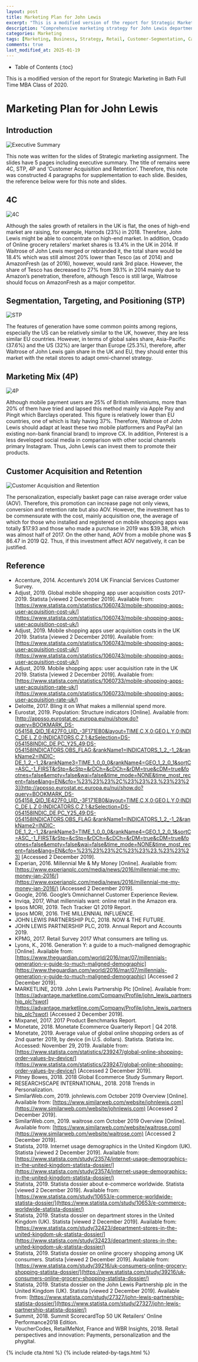 ```yaml
---
layout: post
title: Marketing Plan for John Lewis
excerpt: "This is a modified version of the report for Strategic Marketing in Bath Full Time MBA Class of 2020."
description: "Comprehensive marketing strategy for John Lewis department store. Market analysis, customer segmentation, and promotional campaigns for retail expansion."
categories: Marketing
tags: [Marketing, Business, Strategy, Retail, Customer-Segmentation, Campaign]
comments: true
last_modified_at: 2025-01-19
---
```


* Table of Contents
{:toc}

This is a modified version of the report for Strategic Marketing in Bath Full Time MBA Class of 2020.

# Marketing Plan for John Lewis

## Introduction
![Executive Summary](https://res.cloudinary.com/djiyxp5ax/image/upload/v1620530278/MN50343-Kyo_tbxqq6.png "Executive Summary")

This note was written for the slides of Strategic marketing assignment.  The slides have 5 pages including executive summary. The title of remains were 4C, STP, 4P and ‘Customer Acquisition and Retention’.  Therefore, this note was constructed 4 paragraphs for supplementation to each slide.  Besides, the reference below were for this note and slides.

## 4C
![4C](https://res.cloudinary.com/djiyxp5ax/image/upload/v1620530278/MN50343-Kyo1_wrjwg2.png "4C")

Although the sales growth of retailers in the UK is flat, the ones of high-end market are raising, for example, Harrods (23%) in 2018.  Therefore, John Lewis might be able to concentrate on high-end market.  In addition, Ocado of Online grocery retailers' market shares is 13.4% in the UK in 2014.  If Waitrose of John Lewis merged or rebranded it, the total share would be 18.4% which was still almost 20% lower than Tesco (as of 2014) and AmazonFresh (as of 2016), however, would rank 3rd place.  However, the share of Tesco has decreased to 27% from 39.1% in 2014 mainly due to Amazon’s penetration, therefore, although Tesco is still large, Waitrose should focus on AmazonFresh as a major competitor.

## Segmentation, Targeting, and Positioning (STP)
![STP](https://res.cloudinary.com/djiyxp5ax/image/upload/v1620530278/MN50343-Kyo2_vuqxzr.png "STP")

The features of generation have some common points among regions, especially the US can be relatively similar to the UK, however, they are less similar EU countries.  However, in terms of global sales share, Asia-Pacific (37.6%) and the US (32%) are larger than Europe (25.3%), therefore, after Waitrose of John Lewis gain share in the UK and EU, they should enter this market with the retail stores to adapt omni-channel strategy.

## Marketing Mix (4P)
![4P](https://res.cloudinary.com/djiyxp5ax/image/upload/v1620530278/MN50343-Kyo3_aea5h2.png "4P")

Although mobile payment users are 25% of British millenniums, more than 20% of them have tried and lapsed this method mainly via Apple Pay and Pingit which Barclays operated.  This figure is relatively lower than EU countries, one of which is Italy having 37%.  Therefore, Waitrose of John Lewis should adapt at least these two mobile platformers and PayPal (an existing non-bank financial brand) to improve CX. In addition, Pinterest is a less developed social media in comparison with other social channels primary Instagram.  Thus, John Lewis can invest them to promote their products.

## Customer Acquisition and Retention
![Customer Acquisition and Retention](https://res.cloudinary.com/djiyxp5ax/image/upload/v1620530277/MN50343-Kyo4_imnrcy.png "Customer Acquisition and Retention")

The personalization, especially basket page can raise average order value (AOV).  Therefore, this promotion can increase page not only views, conversion and retention rate but also AOV.  However, the investment has to be commensurate with the cost, mainly acquisition one, the average of which for those who installed and registered on mobile shopping apps was totally $17.93 and those who made a purchase in 2019 was $39.38, which was almost half of 2017.  On the other hand, AOV from a mobile phone was $ 86.47 in 2019 Q2. Thus, if this investment affect AOV negatively, it can be justified.

## Reference
* Accenture, 2014. Accenture’s 2014 UK Financial Services Customer Survey.
* Adjust, 2019. Global mobile shopping app user acquisition costs 2017-2019. Statista [viewed 2 December 2019]. Available from: [https://www.statista.com/statistics/1060743/mobile-shopping-apps-user-acquisition-cost-uk/](https://www.statista.com/statistics/1060743/mobile-shopping-apps-user-acquisition-cost-uk/)
* Adjust, 2019. Mobile shopping apps user acquisition costs in the UK 2019. Statista [viewed 2 December 2019]. Available from: [https://www.statista.com/statistics/1060743/mobile-shopping-apps-user-acquisition-cost-uk/](https://www.statista.com/statistics/1060743/mobile-shopping-apps-user-acquisition-cost-uk/)
* Adjust, 2019. Mobile shopping apps: user acquisition rate in the UK 2019. Statista [viewed 2 December 2019]. Available from: [https://www.statista.com/statistics/1060733/mobile-shopping-apps-user-acquisition-rate-uk/](https://www.statista.com/statistics/1060733/mobile-shopping-apps-user-acquisition-rate-uk/)
* Deloitte, 2017. Bling it on What makes a millennial spend more.
* Eurostat, 2019. Population: Structure indicators [Online]. Available from: [http://appsso.eurostat.ec.europa.eu/nui/show.do?query=BOOKMARK_DS-054158_QID_1E427F0_UID_-3F171EB0&layout=TIME,C,X,0;GEO,L,Y,0;INDIC_DE,L,Z,0;INDICATORS,C,Z,1;&zSelection=DS-054158INDIC_DE,PC_Y25_49;DS-054158INDICATORS,OBS_FLAG;&rankName1=INDICATORS_1_2_-1_2&rankName2=INDIC-DE_1_2_-1_2&rankName3=TIME_1_0_0_0&rankName4=GEO_1_2_0_1&sortC=ASC_-1_FIRST&rStp=&cStp=&rDCh=&cDCh=&rDM=true&cDM=true&footnes=false&empty=false&wai=false&time_mode=NONE&time_most_recent=false&lang=EN&cfo=%23%23%23%2C%23%23%23.%23%23%23](http://appsso.eurostat.ec.europa.eu/nui/show.do?query=BOOKMARK_DS-054158_QID_1E427F0_UID_-3F171EB0&layout=TIME,C,X,0;GEO,L,Y,0;INDIC_DE,L,Z,0;INDICATORS,C,Z,1;&zSelection=DS-054158INDIC_DE,PC_Y25_49;DS-054158INDICATORS,OBS_FLAG;&rankName1=INDICATORS_1_2_-1_2&rankName2=INDIC-DE_1_2_-1_2&rankName3=TIME_1_0_0_0&rankName4=GEO_1_2_0_1&sortC=ASC_-1_FIRST&rStp=&cStp=&rDCh=&cDCh=&rDM=true&cDM=true&footnes=false&empty=false&wai=false&time_mode=NONE&time_most_recent=false&lang=EN&cfo=%23%23%23%2C%23%23%23.%23%23%23) [Accessed 2 December 2019].
* Experian, 2016. Millennial Me & My Money [Online]. Available from: [https://www.experianplc.com/media/news/2016/millennial-me-my-money-jan-2016/](https://www.experianplc.com/media/news/2016/millennial-me-my-money-jan-2016/) [Accessed 2 December 2019].
* Google, 2016. Google’s Omnichannel Customer Experience Review.
* Inviqa, 2017, What millennials want: online retail in the Amazon era.
* Ipsos MORI, 2019. Tech Tracker Q1 2019 Report.
* Ipsos MORI, 2016. THE MILLENNIAL INFLUENCE.
* JOHN LEWIS PARTNERSHIP PLC, 2018. NOW & THE FUTURE.
* JOHN LEWIS PARTNERSHIP PLC, 2019. Annual Report and Accounts 2019.
* KPMG, 2017. Retail Survey 2017 What consumers are telling us.
* Lyons, K., 2016. Generation Y: a guide to a much-maligned demographic [Online]. Available from: [https://www.theguardian.com/world/2016/mar/07/millennials-generation-y-guide-to-much-maligned-demographic](https://www.theguardian.com/world/2016/mar/07/millennials-generation-y-guide-to-much-maligned-demographic) [Accessed 2 December 2019].
* MARKETLINE, 2019. John Lewis Partnership Plc [Online]. Available from: [https://advantage.marketline.com/Company/Profile/john_lewis_partnership_plc?swot](https://advantage.marketline.com/Company/Profile/john_lewis_partnership_plc?swot) [Accessed 2 December 2019].
* Mixpanel, 2017. 2017 Product Benchmarks Report.
* Monetate, 2018. Monetate Ecommerce Quarterly Report | Q4 2018.
* Monetate, 2019. Average value of global online shopping orders as of 2nd quarter 2019, by device (in U.S. dollars). Statista. Statista Inc. Accessed: November 29, 2019. Available from: [https://www.statista.com/statistics/239247/global-online-shopping-order-values-by-device/](https://www.statista.com/statistics/239247/global-online-shopping-order-values-by-device/) [Accessed 2 December 2019].
* Pitney Bowes, 2018. 2018 Global Ecommerce Study Summary Report.
* RESEARCHSCAPE INTERNATIONAL, 2018. 2018 Trends in Personalization.
* SimilarWeb.com, 2019. johnlewis.com October 2019 Overview [Online]. Available from: [https://www.similarweb.com/website/johnlewis.com](https://www.similarweb.com/website/johnlewis.com) [Accessed 2 December 2019].
* SimilarWeb.com, 2019. waitrose.com October 2019 Overview [Online]. Available from: [https://www.similarweb.com/website/waitrose.com](https://www.similarweb.com/website/waitrose.com) [Accessed 2 December 2019].
* Statista, 2019. Internet usage demographics in the United Kingdom (UK). Statista [viewed 2 December 2019]. Available from: [https://www.statista.com/study/23574/internet-usage-demographics-in-the-united-kingdom-statista-dossier/](https://www.statista.com/study/23574/internet-usage-demographics-in-the-united-kingdom-statista-dossier/)
* Statista, 2019. Statista dossier about e-commerce worldwide. Statista [viewed 2 December 2019]. Available from: [https://www.statista.com/study/10653/e-commerce-worldwide-statista-dossier/](https://www.statista.com/study/10653/e-commerce-worldwide-statista-dossier/)
* Statista, 2019. Statista dossier on department stores in the United Kingdom (UK). Statista [viewed 2 December 2019]. Available from: [https://www.statista.com/study/32423/department-stores-in-the-united-kingdom-uk-statista-dossier/](https://www.statista.com/study/32423/department-stores-in-the-united-kingdom-uk-statista-dossier/)
* Statista, 2019. Statista dossier on online grocery shopping among UK consumers. Statista [viewed 2 December 2019]. Available from: [https://www.statista.com/study/39216/uk-consumers-online-grocery-shopping-statista-dossier/](https://www.statista.com/study/39216/uk-consumers-online-grocery-shopping-statista-dossier/)
* Statista, 2019. Statista dossier on the John Lewis Partnership plc in the United Kingdom (UK). Statista [viewed 2 December 2019]. Available from: [https://www.statista.com/study/27327/john-lewis-partnership-statista-dossier/](https://www.statista.com/study/27327/john-lewis-partnership-statista-dossier/)
* Summit, 2018. Summit ScorecardTop 50 UK Retailers’ Online Performance2018 Edition.
* VoucherCodes, RetailMeNot, France and WBR Insights, 2018. Retail perspectives and innovation: Payments, personalization and the phygital.

{% include cta.html %}
{% include related-by-tags.html %}